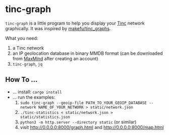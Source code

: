 # tinc-graph
`tinc-graph` is a little program to help you display your [Tinc](https://www.tinc-vpn.org/) network graphically.
It was inspired by [makefu/tinc_graphs](https://github.com/makefu/tinc_graphs).

What you need:

1. a Tinc network
2. an IP geolocation database in binary MMDB format (can be downloaded from [MaxMind](https://dev.maxmind.com/geoip/geolite2-free-geolocation-data?lang=en) after creating an account)
3. `tinc-graph`, `jq`

## How To ...
- ... install: `cargo install`
- ... run the examples:
  1. `sudo tinc-graph --geoip-file PATH_TO_YOUR_GEOIP_DATABASE --network NAME_OF_YOUR_NETWORK > static/network.json`
  2. `./tinc-statistics < static/network.json > static/statistics.json`
  3. `python3 -m http.server --directory static` (or similar)
  4. visit <http://0.0.0.0:8000/graph.html> and <http://0.0.0.0:8000/map.html>
